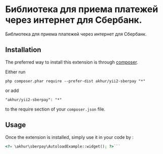 Библиотека для приема платежей через интернет для Сбербанк.
===========================================================
Библиотека для приема платежей через интернет для Сбербанк.

Installation
------------

The preferred way to install this extension is through [composer](http://getcomposer.org/download/).

Either run

```
php composer.phar require --prefer-dist akhur/yii2-sberpay "*"
```

or add

```
"akhur/yii2-sberpay": "*"
```

to the require section of your `composer.json` file.


Usage
-----

Once the extension is installed, simply use it in your code by  :

```php
<?= \akhur\sberpay\AutoloadExample::widget(); ?>```
